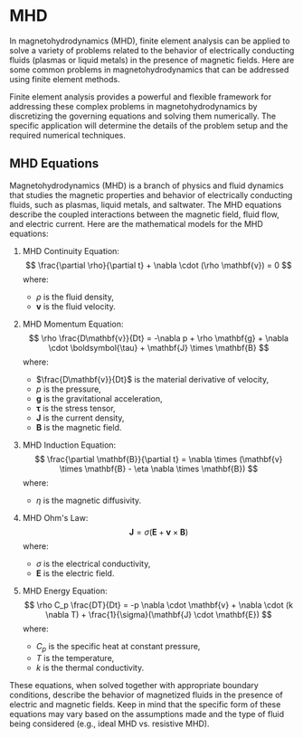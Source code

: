 # MHD

In magnetohydrodynamics (MHD), finite element analysis can be applied to solve a variety of problems related to the behavior of electrically conducting fluids (plasmas or liquid metals) in the presence of magnetic fields. Here are some common problems in magnetohydrodynamics that can be addressed using finite element methods.

Finite element analysis provides a powerful and flexible framework for addressing these complex problems in magnetohydrodynamics by discretizing the governing equations and solving them numerically. The specific application will determine the details of the problem setup and the required numerical techniques.

## MHD Equations

Magnetohydrodynamics (MHD) is a branch of physics and fluid dynamics that studies the magnetic properties and behavior of electrically conducting fluids, such as plasmas, liquid metals, and saltwater. The MHD equations describe the coupled interactions between the magnetic field, fluid flow, and electric current. Here are the mathematical models for the MHD equations:

1. MHD Continuity Equation:
   $$
   \frac{\partial \rho}{\partial t} + \nabla \cdot (\rho \mathbf{v}) = 0
   $$
   where:
   - $\rho$ is the fluid density,
   - $\mathbf{v}$ is the fluid velocity.

2. MHD Momentum Equation:
   $$
   \rho \frac{D\mathbf{v}}{Dt} = -\nabla p + \rho \mathbf{g} + \nabla \cdot \boldsymbol{\tau} + \mathbf{J} \times \mathbf{B}
   $$
   where:
   - $\frac{D\mathbf{v}}{Dt}$ is the material derivative of velocity,
   - $p$ is the pressure,
   - $\mathbf{g}$ is the gravitational acceleration,
   - $\boldsymbol{\tau}$ is the stress tensor,
   - $\mathbf{J}$ is the current density,
   - $\mathbf{B}$ is the magnetic field.

3. MHD Induction Equation:
   $$
   \frac{\partial \mathbf{B}}{\partial t} = \nabla \times (\mathbf{v} \times \mathbf{B} - \eta \nabla \times \mathbf{B})
   $$
   where:
   - $\eta$ is the magnetic diffusivity.

4. MHD Ohm's Law:
   $$
   \mathbf{J} = \sigma (\mathbf{E} + \mathbf{v} \times \mathbf{B})
   $$
   where:
   - $\sigma$ is the electrical conductivity,
   - $\mathbf{E}$ is the electric field.

5. MHD Energy Equation:
   $$
   \rho C_p \frac{DT}{Dt} = -p \nabla \cdot \mathbf{v} + \nabla \cdot (k \nabla T) + \frac{1}{\sigma}(\mathbf{J} \cdot \mathbf{E})
   $$
   where:
   - $C_p$ is the specific heat at constant pressure,
   - $T$ is the temperature,
   - $k$ is the thermal conductivity.

These equations, when solved together with appropriate boundary conditions, describe the behavior of magnetized fluids in the presence of electric and magnetic fields. Keep in mind that the specific form of these equations may vary based on the assumptions made and the type of fluid being considered (e.g., ideal MHD vs. resistive MHD).
